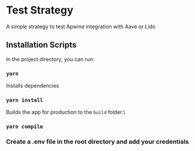 # Test Strategy

A simple strategy to test Apwine integration with Aave or Lido

## Installation Scripts

In the project directory, you can run:

### `yarn`

Installs dependencies

### `yarn install`

Builds the app for production to the `build` folder.\

### `yarn compile`

### Create a .env file in the root directory and add your credentials
